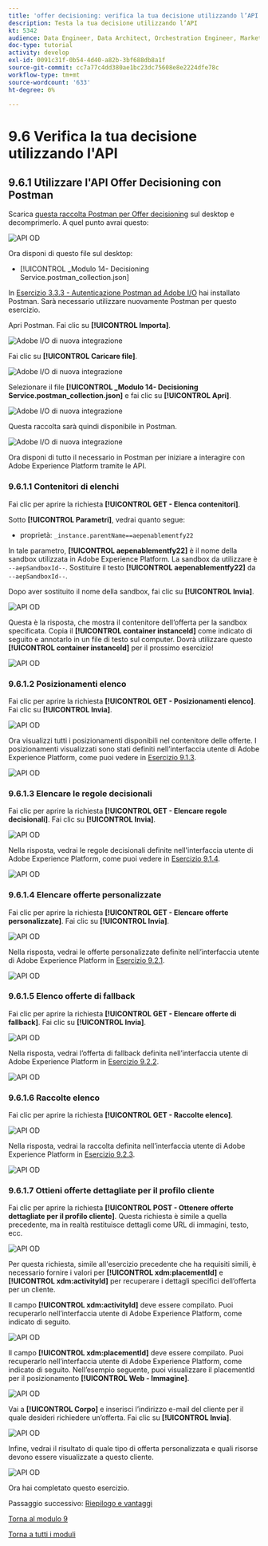 ```yaml
---
title: 'offer decisioning: verifica la tua decisione utilizzando l’API'
description: Testa la tua decisione utilizzando l’API
kt: 5342
audience: Data Engineer, Data Architect, Orchestration Engineer, Marketer
doc-type: tutorial
activity: develop
exl-id: 0091c31f-0b54-4d40-a82b-3bf688db8a1f
source-git-commit: cc7a77c4dd380ae1bc23dc75608e8e2224dfe78c
workflow-type: tm+mt
source-wordcount: '633'
ht-degree: 0%

---
```


# 9.6 Verifica la tua decisione utilizzando l&#39;API

## 9.6.1 Utilizzare l&#39;API Offer Decisioning con Postman

Scarica [questa raccolta Postman per Offer decisioning](./../../assets/postman/postman_offer-decisioning.zip) sul desktop e decomprimerlo. A quel punto avrai questo:

![API OD](./images/unzip.png)

Ora disponi di questo file sul desktop:

- [!UICONTROL _Modulo 14- Decisioning Service.postman_collection.json]

In [Esercizio 3.3.3 - Autenticazione Postman ad Adobe I/O](./../../modules/module3/ex3.md) hai installato Postman. Sarà necessario utilizzare nuovamente Postman per questo esercizio.

Apri Postman. Fai clic su **[!UICONTROL Importa]**.

![Adobe I/O di nuova integrazione](./images/postmanui.png)

Fai clic su **[!UICONTROL Caricare file]**.

![Adobe I/O di nuova integrazione](./images/pm1.png)

Selezionare il file **[!UICONTROL _Modulo 14- Decisioning Service.postman_collection.json]** e fai clic su **[!UICONTROL Apri]**.

![Adobe I/O di nuova integrazione](./images/pm2.png)

Questa raccolta sarà quindi disponibile in Postman.

![Adobe I/O di nuova integrazione](./images/pm3.png)

Ora disponi di tutto il necessario in Postman per iniziare a interagire con Adobe Experience Platform tramite le API.

### 9.6.1.1 Contenitori di elenchi

Fai clic per aprire la richiesta **[!UICONTROL GET - Elenca contenitori]**.

Sotto **[!UICONTROL Parametri]**, vedrai quanto segue:

- proprietà: `_instance.parentName==aepenablementfy22`

In tale parametro, **[!UICONTROL aepenablementfy22]** è il nome della sandbox utilizzata in Adobe Experience Platform. La sandbox da utilizzare è `--aepSandboxId--`. Sostituire il testo **[!UICONTROL aepenablementfy22]** da `--aepSandboxId--`.

Dopo aver sostituito il nome della sandbox, fai clic su **[!UICONTROL Invia]**.

![API OD](./images/api2.png)

Questa è la risposta, che mostra il contenitore dell’offerta per la sandbox specificata. Copia il **[!UICONTROL container instanceId]** come indicato di seguito e annotarlo in un file di testo sul computer. Dovrà utilizzare questo **[!UICONTROL container instanceId]** per il prossimo esercizio!

![API OD](./images/api3.png)

### 9.6.1.2 Posizionamenti elenco

Fai clic per aprire la richiesta **[!UICONTROL GET - Posizionamenti elenco]**. Fai clic su **[!UICONTROL Invia]**.

![API OD](./images/api4.png)

Ora visualizzi tutti i posizionamenti disponibili nel contenitore delle offerte. I posizionamenti visualizzati sono stati definiti nell’interfaccia utente di Adobe Experience Platform, come puoi vedere in [Esercizio 9.1.3](./ex1.md).

![API OD](./images/api5.png)

### 9.6.1.3 Elencare le regole decisionali

Fai clic per aprire la richiesta **[!UICONTROL GET - Elencare regole decisionali]**. Fai clic su **[!UICONTROL Invia]**.

![API OD](./images/api6.png)

Nella risposta, vedrai le regole decisionali definite nell&#39;interfaccia utente di Adobe Experience Platform, come puoi vedere in [Esercizio 9.1.4](./ex1.md).

![API OD](./images/api7.png)

### 9.6.1.4 Elencare offerte personalizzate

Fai clic per aprire la richiesta **[!UICONTROL GET - Elencare offerte personalizzate]**. Fai clic su **[!UICONTROL Invia]**.

![API OD](./images/api8.png)

Nella risposta, vedrai le offerte personalizzate definite nell’interfaccia utente di Adobe Experience Platform in [Esercizio 9.2.1](./ex2.md).

![API OD](./images/api9.png)

### 9.6.1.5 Elenco offerte di fallback

Fai clic per aprire la richiesta **[!UICONTROL GET - Elencare offerte di fallback]**. Fai clic su **[!UICONTROL Invia]**.

![API OD](./images/api10.png)

Nella risposta, vedrai l’offerta di fallback definita nell’interfaccia utente di Adobe Experience Platform in [Esercizio 9.2.2](./ex2.md).

![API OD](./images/api11.png)

### 9.6.1.6 Raccolte elenco

Fai clic per aprire la richiesta **[!UICONTROL GET - Raccolte elenco]**.

![API OD](./images/api12.png)

Nella risposta, vedrai la raccolta definita nell’interfaccia utente di Adobe Experience Platform in [Esercizio 9.2.3](./ex2.md).

![API OD](./images/api13.png)

### 9.6.1.7 Ottieni offerte dettagliate per il profilo cliente

Fai clic per aprire la richiesta **[!UICONTROL POST - Ottenere offerte dettagliate per il profilo cliente]**. Questa richiesta è simile a quella precedente, ma in realtà restituisce dettagli come URL di immagini, testo, ecc.

![API OD](./images/api23.png)

Per questa richiesta, simile all&#39;esercizio precedente che ha requisiti simili, è necessario fornire i valori per **[!UICONTROL xdm:placementId]** e **[!UICONTROL xdm:activityId]** per recuperare i dettagli specifici dell’offerta per un cliente.

Il campo **[!UICONTROL xdm:activityId]** deve essere compilato. Puoi recuperarlo nell’interfaccia utente di Adobe Experience Platform, come indicato di seguito.

![API OD](./images/activityid.png)

Il campo **[!UICONTROL xdm:placementId]** deve essere compilato. Puoi recuperarlo nell’interfaccia utente di Adobe Experience Platform, come indicato di seguito. Nell’esempio seguente, puoi visualizzare il placementId per il posizionamento **[!UICONTROL Web - Immagine]**.

![API OD](./images/placementid.png)

Vai a **[!UICONTROL Corpo]** e inserisci l’indirizzo e-mail del cliente per il quale desideri richiedere un’offerta. Fai clic su **[!UICONTROL Invia]**.

![API OD](./images/api24.png)

Infine, vedrai il risultato di quale tipo di offerta personalizzata e quali risorse devono essere visualizzate a questo cliente.

![API OD](./images/api25.png)

Ora hai completato questo esercizio.

Passaggio successivo: [Riepilogo e vantaggi](./summary.md)

[Torna al modulo 9](./offer-decisioning.md)

[Torna a tutti i moduli](./../../overview.md)
